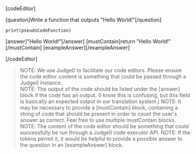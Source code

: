 <!-- Example Code Editor Component -->

[codeEditor]

[question]Write a function that outputs "Hello World!"[/question]

```language
print(pseudoCodeFunction)
```

[answer]"Hello World!"[/answer]
[mustContain]return "Hello World!"[/mustContain]
[exampleAnswer][/exampleAnswer]

[/codeEditor]

<!-- End Example Code Editor Component -->
>NOTE: We use Judge0 to facilitate our code editors. Please ensure the code editor content is something that could be passed through a Judge0 instance.  
>NOTE: The output of the code should be listed under the [answer] block if the code has an output. (I know this is confusing, but this field is basically an expected output in our translation system.)
>NOTE: It may be necessary to provide a [mustContain] block, containing a string of code that should be present in order to count the user's answer as correct. Feel free to use multiple mustContain blocks.
>NOTE: The content of the code editor should be something that could successfully be run through a Judge0 code executor API.
>NOTE: If the tokens permit it, it would be helpful to provide a possible answer to the question in an [exampleAnswer] block. 